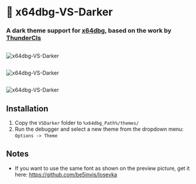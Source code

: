 # 🔖 **x64dbg-VS-Darker**

### A dark theme support for [x64dbg](https://github.com/x64dbg/x64dbg), based on the work by [ThunderCls](https://github.com/ThunderCls/x64dbg_vs_dark)
##
![x64dbg-VS-Darker](https://i.imgur.com/yA2JFvM.png)
##
![x64dbg-VS-Darker](https://i.imgur.com/LEotoJS.png)
##
![x64dbg-VS-Darker](https://i.imgur.com/5hEZTwu.png)

## Installation

1. Copy the `VSDarker` folder to `%x64dbg_Path%/themes/`
2. Run the debugger and select a new theme from the dropdown menu: `Options -> Theme`

##  Notes

* If you want to use the same font as shown on the preview picture, get it here: https://github.com/be5invis/Iosevka
